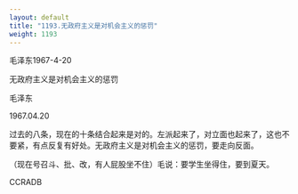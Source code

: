 ```yaml
---
layout: default
title: "1193.无政府主义是对机会主义的惩罚"
weight: 1193
---
```


毛泽东1967-4-20

无政府主义是对机会主义的惩罚

毛泽东

1967.04.20

过去的八条，现在的十条结合起来是对的。左派起来了，对立面也起来了，这也不要紧，有点反复有好处。无政府主义是对机会主义的惩罚，要走向反面。

（现在号召斗、批、改，有人屁股坐不住）毛说：要学生坐得住，要到夏天。

CCRADB

